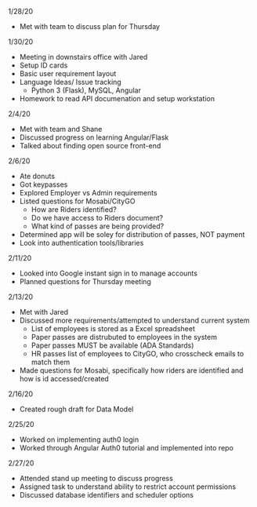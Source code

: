 1/28/20
  - Met with team to discuss plan for Thursday

1/30/20
  - Meeting in downstairs office with Jared
  - Setup ID cards
  - Basic user requirement layout
  - Language Ideas/ Issue tracking
    - Python 3 (Flask), MySQL, Angular
  - Homework to read API documenation and setup workstation
  
2/4/20
  - Met with team and Shane
  - Discussed progress on learning Angular/Flask
  - Talked about finding open source front-end 
  
2/6/20
  - Ate donuts
  - Got keypasses
  - Explored Employer vs Admin requirements
  - Listed questions for Mosabi/CityGO
    - How are Riders identified?
    - Do we have access to Riders document?
    - What kind of passes are being provided?
  - Determined app will be soley for distribution of passes, NOT payment
  - Look into authentication tools/libraries
  
2/11/20
  - Looked into Google instant sign in to manage accounts
  - Planned questions for Thursday meeting
    
2/13/20
  - Met with Jared
  - Discussed more requirements/attempted to understand current system
    - List of employees is stored as a Excel spreadsheet
    - Paper passes are distrubuted to employees in the system
    - Paper passes MUST be available (ADA Standards)
    - HR passes list of employees to CityGO, who crosscheck emails to match them
  - Made questions for Mosabi, specifically how riders are identified and how is id accessed/created
  
2/16/20
  - Created rough draft for Data Model
  
2/25/20
  - Worked on implementing auth0 login
  - Worked through Angular Auth0 tutorial and implemented into repo
  
2/27/20
  - Attended stand up meeting to discuss progress
  - Assigned task to understand ability to restrict account permissions
  - Discussed database identifiers and scheduler options
